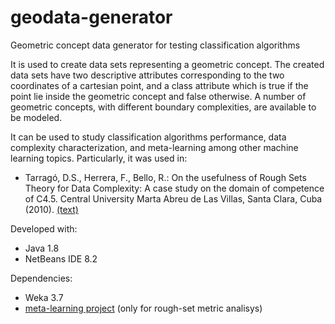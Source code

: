 # geodata-generator
Geometric concept data generator for testing classification algorithms

It is used to create data sets representing  a geometric concept. The created data sets have two descriptive attributes corresponding to the two coordinates of a cartesian point, and a class attribute which is true if the point lie inside the geometric concept and false otherwise. A number of geometric concepts, with different boundary complexities, are available to be modeled. 

It can be used to study classification algorithms performance, data complexity characterization, and meta-learning among other machine learning topics. Particularly, it was used in:
- Tarragó, D.S., Herrera, F., Bello, R.: On the usefulness of Rough Sets Theory for Data Complexity: A case study on the domain of competence of C4.5. Central University Marta Abreu de Las Villas, Santa Clara, Cuba (2010). <a href="https://www.researchgate.net/publication/332470154_On_the_usefulness_of_Rough_Sets_Theory_for_Data_Complexity_A_case_study_on_the_domain_of_competence_of_C45">(text)</a>

Developed with:
- Java 1.8
- NetBeans IDE 8.2

Dependencies:
- Weka 3.7
- <a href="https://github.com/dstarrago/meta-learning">meta-learning project</a> (only for rough-set metric analisys)
